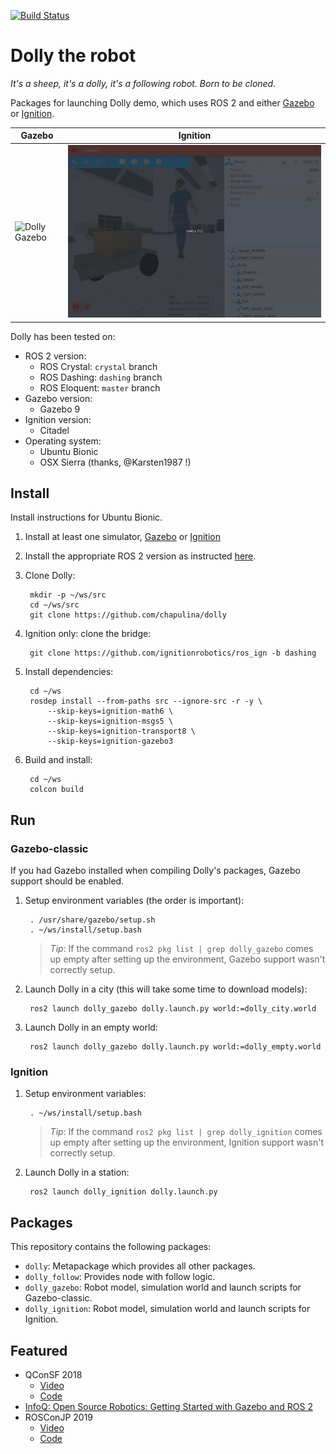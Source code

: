 [![Build Status](https://travis-ci.org/chapulina/dolly.svg?branch=master)](https://travis-ci.org/chapulina/dolly)

# Dolly the robot

_It's a sheep, it's a dolly, it's a following robot. Born to be cloned._

Packages for launching Dolly demo, which uses ROS 2 and either
[Gazebo](https://gazebosim.org) or [Ignition](https://ignitionrobotics.org).

Gazebo | Ignition
-- | --
![Dolly Gazebo](images/dolly.gif) | ![Dolly Ignition](images/dolly_ign.gif)

Dolly has been tested on:

* ROS 2 version:
    * ROS Crystal: `crystal` branch
    * ROS Dashing: `dashing` branch
    * ROS Eloquent: `master` branch
* Gazebo version:
    * Gazebo 9
* Ignition version:
    * Citadel
* Operating system:
    * Ubuntu Bionic
    * OSX Sierra (thanks, @Karsten1987 !)

## Install

Install instructions for Ubuntu Bionic.

1. Install at least one simulator,
   [Gazebo](http://gazebosim.org/tutorials?cat=install) or
   [Ignition](https://ignitionrobotics.org/docs/citadel/install)

1. Install the appropriate ROS 2 version as instructed
   [here](https://index.ros.org/doc/ros2/Installation/Linux-Install-Debians/).

1. Clone Dolly:

        mkdir -p ~/ws/src
        cd ~/ws/src
        git clone https://github.com/chapulina/dolly

1. Ignition only: clone the bridge:

        git clone https://github.com/ignitionrobotics/ros_ign -b dashing

1. Install dependencies:

        cd ~/ws
        rosdep install --from-paths src --ignore-src -r -y \
            --skip-keys=ignition-math6 \
            --skip-keys=ignition-msgs5 \
            --skip-keys=ignition-transport8 \
            --skip-keys=ignition-gazebo3

1. Build and install:

        cd ~/ws
        colcon build

## Run

### Gazebo-classic

If you had Gazebo installed when compiling Dolly's packages, Gazebo support
should be enabled.

1. Setup environment variables (the order is important):

        . /usr/share/gazebo/setup.sh
        . ~/ws/install/setup.bash

    > *Tip*: If the command `ros2 pkg list | grep dolly_gazebo` comes up empty
      after setting up the environment, Gazebo support wasn't correctly setup.

1. Launch Dolly in a city (this will take some time to download models):

        ros2 launch dolly_gazebo dolly.launch.py world:=dolly_city.world

1. Launch Dolly in an empty world:

        ros2 launch dolly_gazebo dolly.launch.py world:=dolly_empty.world

### Ignition

1. Setup environment variables:

        . ~/ws/install/setup.bash

    > *Tip*: If the command `ros2 pkg list | grep dolly_ignition` comes up empty
      after setting up the environment, Ignition support wasn't correctly setup.

1. Launch Dolly in a station:

        ros2 launch dolly_ignition dolly.launch.py

## Packages

This repository contains the following packages:

* `dolly`: Metapackage which provides all other packages.
* `dolly_follow`: Provides node with follow logic.
* `dolly_gazebo`: Robot model, simulation world and launch scripts for Gazebo-classic.
* `dolly_ignition`: Robot model, simulation world and launch scripts for Ignition.

## Featured

* QConSF 2018
    * [Video](https://www.youtube.com/watch?v=Gwbk6Qf_TqY)
    * [Code](https://github.com/chapulina/simslides/tree/QConSF_Nov2018)
* [InfoQ: Open Source Robotics: Getting Started with Gazebo and ROS 2](https://www.infoq.com/articles/ros-2-gazebo-tutorial/)
* ROSConJP 2019
    * [Video](https://vimeo.com/370247782)
    * [Code](https://github.com/chapulina/rosconjp_2019)

